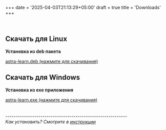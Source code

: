 +++
date = '2025-04-03T21:13:29+05:00'
draft = true
title = 'Downloads'
+++

<br>

## Скачать для Linux 

**Установка из deb пакета**  

[astra-learn.deb (нажмите для скачивания)](https://www.google.com/url?sa=i&url=https://pikabu.ru/story/windows_vs_linux_9008606&psig=AOvVaw17ktywBzO-eeXilm0tgmz9&ust=1743783400901000&source=images&cd=vfe&opi=89978449&ved=0CBEQjRxqFwoTCKiq68OhvIwDFQAAAAAdAAAAABAI)
## Скачать для Windows 

**Установка из exe приложения**  

[astra-learn.exe (нажмите для скачивания)](https://www.google.com/url?sa=i&url=https://pikabu.ru/story/windows_vs_linux_9008606&psig=AOvVaw17ktywBzO-eeXilm0tgmz9&ust=1743783400901000&source=images&cd=vfe&opi=89978449&ved=0CBEQjRxqFwoTCKiq68OhvIwDFQAAAAAdAAAAABAI) 
<br> <br> <br>  ----------------------------------------------------------- <br> *Как установить? Смотрите в [инструкции](/posts/how-to-download/)* 
